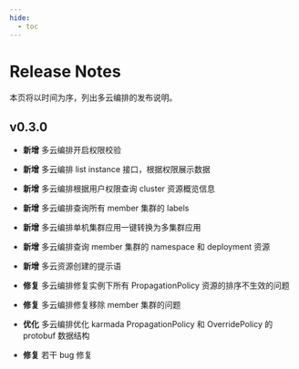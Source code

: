 ```yaml
---
hide:
  - toc
---
```


# Release Notes

本页将以时间为序，列出多云编排的发布说明。

## v0.3.0

- **新增** 多云编排开启权限校验

- **新增** 多云编排 list instance 接口，根据权限展示数据

- **新增** 多云编排根据用户权限查询 cluster 资源概览信息

- **新增** 多云编排查询所有 member 集群的 labels

- **新增** 多云编排单机集群应用一键转换为多集群应用

- **新增** 多云编排查询 member 集群的 namespace 和 deployment 资源

- **新增** 多云资源创建的提示语

- **修复** 多云编排修复实例下所有 PropagationPolicy 资源的排序不生效的问题

- **修复** 多云编排修复移除 member 集群的问题

- **优化** 多云编排优化 karmada PropagationPolicy 和 OverridePolicy 的 protobuf 数据结构

- **修复** 若干 bug 修复
